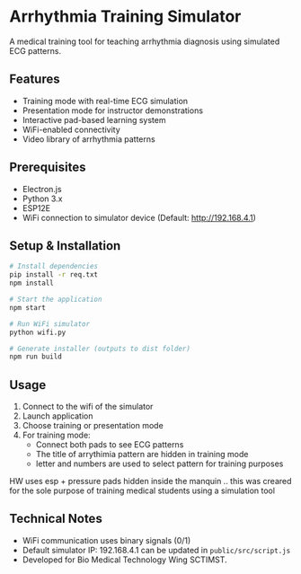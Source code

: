 # Arrhythmia Training Simulator

A medical training tool for teaching arrhythmia diagnosis using simulated ECG patterns.

## Features
- Training mode with real-time ECG simulation
- Presentation mode for instructor demonstrations 
- Interactive pad-based learning system
- WiFi-enabled connectivity
- Video library of arrhythmia patterns

## Prerequisites
- Electron.js
- Python 3.x
- ESP12E
- WiFi connection to simulator device (Default: http://192.168.4.1)

## Setup & Installation
```bash
# Install dependencies
pip install -r req.txt
npm install

# Start the application
npm start

# Run WiFi simulator
python wifi.py

# Generate installer (outputs to dist folder)
npm run build
```

## Usage
1. Connect to the wifi of the simulator
2. Launch application
3. Choose training or presentation mode
4. For training mode:
    - Connect both pads to see ECG patterns
    - The title of arrythimia pattern are hidden in training mode
    - letter and numbers are used to select pattern for training purposes

HW uses esp + pressure pads hidden inside the manquin ..
this was creared for the sole purpose of training medical students using a simulation tool

## Technical Notes
- WiFi communication uses binary signals (0/1)
- Default simulator IP: 192.168.4.1 can be updated in `public/src/script.js`
- Developed for Bio Medical Technology Wing SCTIMST.
